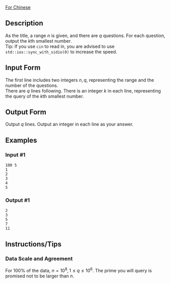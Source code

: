 [For Chinese](https://www.luogu.com.cn/problem/P3383)
## Description
As the title, a range $n$ is given, and there are $q$ questions. For each question, output the $k$th smallest number.  
Tip: If you use `cin` to read in, you are advised to use `std::ios::sync_with_sidio(0)` to increase the speed.
## Input Form
The first line includes two integers $n,q$, representing the range and the number of the questions.  
There are $q$ lines following. There is an integer $k$ in each line, representing the query of the $k$th smallest number.
## Output Form
Output $q$ lines. Output an integer in each line as your answer.  
## Examples
### Input #1
```
100 5
1
2
3
4
5
```
### Output #1
```
2
3
5
7
11
```
## Instructions/Tips
### Data Scale and Agreement
For $100\%$ of the data, $n=10^8, 1 \le q \le 10^6$. The prime you will query is promised not to be larger than $n$.
